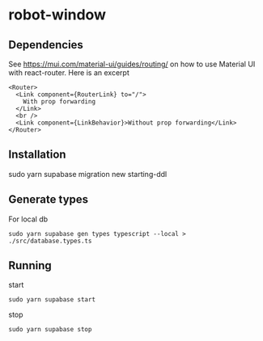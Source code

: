 # robot-window

## Dependencies

See https://mui.com/material-ui/guides/routing/ on how to use Material UI with react-router.
Here is an excerpt
```
<Router>
  <Link component={RouterLink} to="/">
    With prop forwarding
  </Link>
  <br />
  <Link component={LinkBehavior}>Without prop forwarding</Link>
</Router>
```

## Installation

sudo yarn supabase migration new starting-ddl

## Generate types

For local db
```
sudo yarn supabase gen types typescript --local > ./src/database.types.ts
```

## Running

start
```
sudo yarn supabase start
```
stop
```
sudo yarn supabase stop
```

